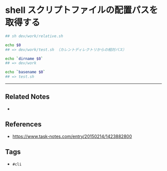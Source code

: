 # shell スクリプトファイルの配置パスを取得する
```sh
## sh dev/work/relative.sh

echo $0
## => dev/work/test.sh （カレントディレクトリからの相対パス）

echo `dirname $0`
## => dev/work

echo `basename $0`
## => test.sh

```


---
## Related Notes
- 

## References
- https://www.task-notes.com/entry/20150214/1423882800

## Tags
- `#cli` 